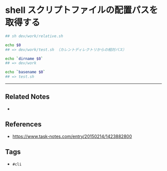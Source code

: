 # shell スクリプトファイルの配置パスを取得する
```sh
## sh dev/work/relative.sh

echo $0
## => dev/work/test.sh （カレントディレクトリからの相対パス）

echo `dirname $0`
## => dev/work

echo `basename $0`
## => test.sh

```


---
## Related Notes
- 

## References
- https://www.task-notes.com/entry/20150214/1423882800

## Tags
- `#cli` 